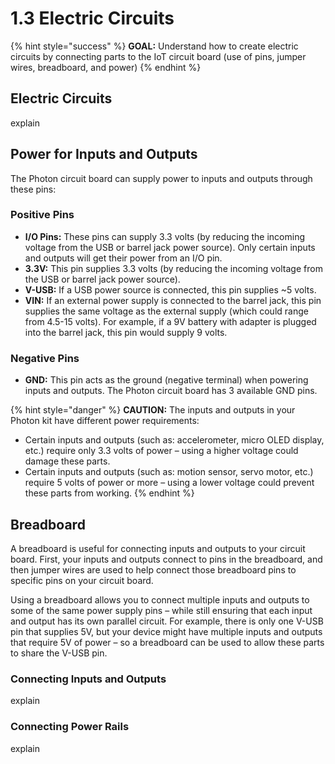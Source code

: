 # 1.3 Electric Circuits

{% hint style="success" %}
**GOAL:**  Understand how to create electric circuits by connecting parts to the IoT circuit board \(use of pins, jumper wires, breadboard, and power\)
{% endhint %}

## Electric Circuits

explain



## Power for Inputs and Outputs

The Photon circuit board can supply power to inputs and outputs through these pins:

### Positive Pins

* **I/O Pins:**  These pins can supply 3.3 volts \(by reducing the incoming voltage from the USB or barrel jack power source\). Only certain inputs and outputs will get their power from an I/O pin.
* **3.3V:**  This pin supplies 3.3 volts \(by reducing the incoming voltage from the USB or barrel jack power source\).
* **V-USB:**  If a USB power source is connected, this pin supplies ~5 volts.
* **VIN:**  If an external power supply is connected to the barrel jack, this pin supplies the same voltage as the external supply \(which could range from 4.5-15 volts\).  For example, if a 9V battery with adapter is plugged into the barrel jack, this pin would supply 9 volts.

### Negative Pins

* **GND:**  This pin acts as the ground \(negative terminal\) when powering inputs and outputs. The Photon circuit board has 3 available GND pins.

{% hint style="danger" %}
**CAUTION:**  The inputs and outputs in your Photon kit have different power requirements:

* Certain inputs and outputs \(such as: accelerometer, micro OLED display, etc.\) require only 3.3 volts of power – using a higher voltage could damage these parts.
* Certain inputs and outputs \(such as: motion sensor, servo motor, etc.\) require 5 volts of power or more – using a lower voltage could prevent these parts from working.
{% endhint %}

## Breadboard

A breadboard is useful for connecting inputs and outputs to your circuit board. First, your inputs and outputs connect to pins in the breadboard, and then jumper wires are used to help connect those breadboard pins to specific pins on your circuit board.

Using a breadboard allows you to connect multiple inputs and outputs to some of the same power supply pins – while still ensuring that each input and output has its own parallel circuit. For example, there is only one V-USB pin that supplies 5V, but your device might have multiple inputs and outputs that require 5V of power – so a breadboard can be used to allow these parts to share the V-USB pin.

### Connecting Inputs and Outputs

explain

### Connecting Power Rails

explain

